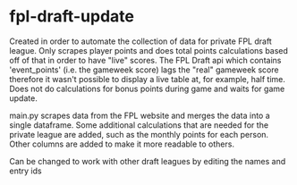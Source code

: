 # fpl-draft-update

Created in order to automate the collection of data for private FPL draft league. Only scrapes player points and does total points calculations based off of that in order to have "live" scores. The FPL Draft api which contains 'event_points' (i.e. the gameweek score) lags the "real" gameweek score therefore it wasn't possible to display a live table at, for example, half time. Does not do calculations for bonus points during game and waits for game update.

main.py scrapes data from the FPL website and merges the data into a single dataframe. Some additional calculations that are needed for the private league are added, such as the monthly points for each person. Other columns are added to make it more readable to others.

Can be changed to work with other draft leagues by editing the names and entry ids
